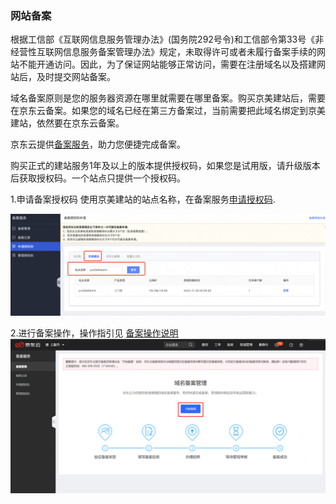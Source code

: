 ### 网站备案  

根据工信部《互联网信息服务管理办法》(国务院292号令)和工信部令第33号《非经营性互联网信息服务备案管理办法》规定，未取得许可或者未履行备案手续的网站不能开通访问。因此，为了保证网站能够正常访问，需要在注册域名以及搭建网站后，及时提交网站备案。    

域名备案原则是您的服务器资源在哪里就需要在哪里备案。购买京美建站后，需要在京东云备案。如果您的域名已经在第三方备案过，当前需要把此域名绑定到京美建站，依然要在京东云备案。
  
京东云提供[备案服务](https://record-console.jdcloud.com/list)，助力您便捷完成备案。

购买正式的建站服务1年及以上的版本提供授权码，如果您是试用版，请升级版本后获取授权码。一个站点只提供一个授权码。

1.申请备案授权码
使用京美建站的站点名称，在备案服务[申请授权码](https://record-console.jdcloud.com/authcode/apply).

![image](../../../../image/JDCloud-Site/ICP1.png)

2.进行备案操作，操作指引见 [备案操作说明](https://docs.jdcloud.com/cn/icp-license-service/introduction)
![image](../../../../image/JDCloud-Site/ICP2.png)




